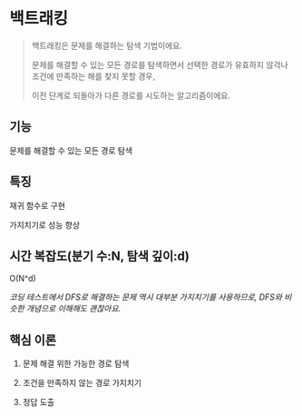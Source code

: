 백트래킹
======
> 백트래킹은 문제를 해결하는 탐색 기법이에요.
>
> 문제를 해결할 수 있는 모든 경로를 탐색하면서 선택한 경로가 유효하지 않걱나 조건에 만족하는 해를 찾지 못할 경우,
>
> 이전 단계로 되돌아가 다른 경로를 시도하는 알고리즘이에요.

기능
--
문제를 해결할 수 있는 모든 경로 탐색  

특징 
---
재귀 함수로 구현  

가지치기로 성능 향상

시간 복잡도(분기 수:N, 탐색 깊이:d) 
-----
O(N^d)

*코딩 테스트에서 DFS로 해결하는 문제 역시 대부분 가지치기를 사용하므로, DFS와 비슷한 개념으로 이해해도 괜찮아요.*

핵심 이론
----
1. 문제 해결 위한 가능한 경로 탐색

2. 조건을 만족하지 않는 경로 가지치기

3. 정답 도출











